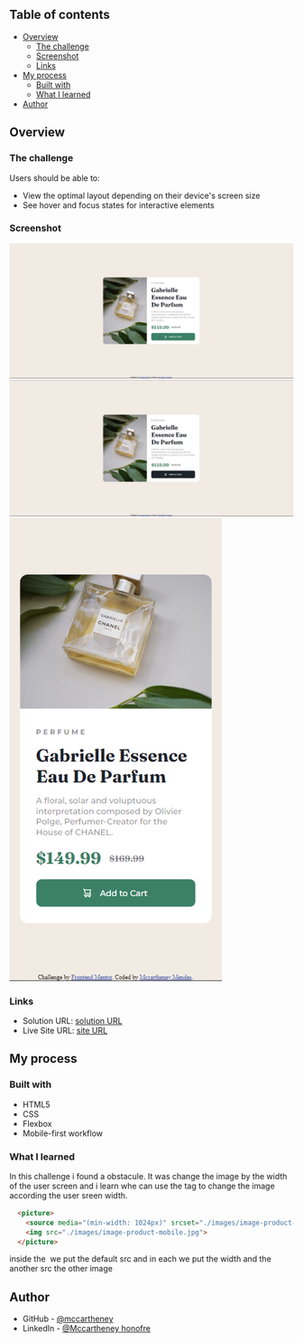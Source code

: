## Table of contents

- [Overview](#overview)
  - [The challenge](#the-challenge)
  - [Screenshot](#screenshot)
  - [Links](#links)
- [My process](#my-process)
  - [Built with](#built-with)
  - [What I learned](#what-i-learned)
- [Author](#author)

## Overview

### The challenge

Users should be able to:

- View the optimal layout depending on their device's screen size
- See hover and focus states for interactive elements

### Screenshot

![](./src/screenShots/Desktop.png)
![](./src/screenShots/Desktop%20active.png)
![](./src/screenShots/mobile.png)

### Links

- Solution URL: [solution URL](https://github.com/mccartheney/Product-preview-card-component)
- Live Site URL: [site URL](https://warm-taffy-4b8bb5.netlify.app/)

## My process

### Built with

- HTML5
- CSS 
- Flexbox
- Mobile-first workflow

### What I learned

In this challenge i found a obstacule. It was change the image by the width of the user screen and i learn whe can use the tag <picture> to change the image according the user sreen width.

```html
  <picture>
    <source media="(min-width: 1024px)" srcset="./images/image-product-desktop.jpg">
    <img src="./images/image-product-mobile.jpg">
  </picture>
```

inside the <img> we put the default src and in each <source> we put the width and the another src the other image

## Author

- GitHub - [@mccartheney](https://github.com/mccartheney)
- LinkedIn - [@Mccartheney honofre](https://www.linkedin.com/in/mccartheney-honofre-892709292/)

